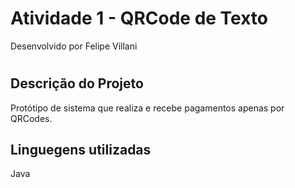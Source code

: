 # Atividade 1 - QRCode de Texto
Desenvolvido por Felipe Villani
#
## Descrição do Projeto
Protótipo de sistema que realiza e recebe pagamentos apenas por QRCodes.
## Linguegens utilizadas
Java


